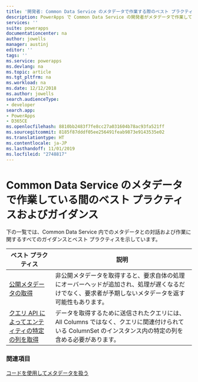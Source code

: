 ```yaml
---
title: '開発者: Common Data Service のメタデータで作業する際のベスト プラクティスおよびガイダンス | Microsoft Docs'
description: PowerApps で Common Data Service の開発者がメタデータで作業している間のベスト プラクティスおよびガイダンス。
services: ''
suite: powerapps
documentationcenter: na
author: jowells
manager: austinj
editor: ''
tags: ''
ms.service: powerapps
ms.devlang: na
ms.topic: article
ms.tgt_pltfrm: na
ms.workload: na
ms.date: 12/12/2018
ms.author: jowells
search.audienceType:
- developer
search.app:
- PowerApps
- D365CE
ms.openlocfilehash: 8810bb2483f7fe8cc27a031604b78ac93fa521ff
ms.sourcegitcommit: 8185f87dddf05ee256491feab9873e9143535e02
ms.translationtype: HT
ms.contentlocale: ja-JP
ms.lasthandoff: 11/01/2019
ms.locfileid: "2748817"
---
```

# <a name="best-practices-and-guidance-while-working-with-metadata-for-the-common-data-service"></a>Common Data Service  のメタデータで作業している間のベスト プラクティスおよびガイダンス

下の一覧では、Common Data Service 内でのメタデータとの対話および作業に関するすべてのガイダンスとベスト プラクティスを示しています。


|ベスト プラクティス  |説明  |
|---------|---------|
|[公開メタデータの取得](retrieve-published-metadata.md)     |非公開メタデータを取得すると、要求自体の処理にオーバーヘッドが追加され、処理が遅くなるだけでなく、要求者が予期しないメタデータを返す可能性もあります。         |
|[クエリ API によってエンティティの特定の列を取得](retrieve-specific-columns-entity-via-query-apis.md)     |データを取得するために送信されたクエリには、All Columns ではなく、クエリに関連付けられている ColumnSet のインスタンス内の特定の列を含める必要があります。         |

### <a name="see-also"></a>関連項目
[コードを使用してメタデータを扱う](../../metadata-services.md)<br />
